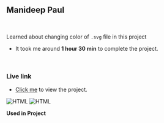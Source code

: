 ## Manideep Paul 

<br>


Learned about changing color of `.svg` file in this project

- It took me around **1 hour 30 min** to complete the project.

<br>

### Live link

- [Click me](https://live-class-project-13.vercel.app/) to view the project.

![HTML](https://img.shields.io/badge/-HTML-D4F6CC?logo=HTML5)
![HTML](https://img.shields.io/badge/-CSS%20-1572B6?logo=CSS3)

**Used in Project**